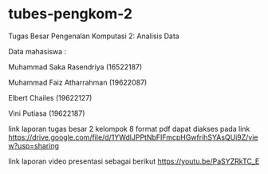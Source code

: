 # tubes-pengkom-2
Tugas Besar Pengenalan Komputasi 2: Analisis Data

Data mahasiswa : 

Muhammad Saka Rasendriya 	  (16522187)

Muhammad Faiz Atharrahman 	(19622087)

Elbert Chailes 				      (19622127)

Vini Putiasa 				        (19622187)




link laporan tugas besar 2 kelompok 8 format pdf dapat diakses pada link https://drive.google.com/file/d/1YWdlJPPtNbFIFmcpHGwfrihSYAsQUi9Z/view?usp=sharing


link laporan video presentasi sebagai berikut https://youtu.be/PaSYZRkTC_E
